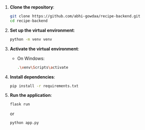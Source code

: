 
1. **Clone the repository**:
    ```bash
    git clone https://github.com/abhi-gowdaa/recipe-backend.git
    cd recipe-backend
    ```

2. **Set up the virtual environment**:
    ```bash
    python -m venv venv
    ```

3. **Activate the virtual environment**:
    - On Windows:
        ```bash
        .\venv\Scripts\activate
        ```

4. **Install dependencies**:
    ```bash
    pip install -r requirements.txt
    ```

5. **Run the application**:
    ```bash
    flask run
    ```
    or
    ```bash
    python app.py
    ```

